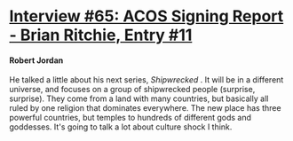 # [Interview #65: ACOS Signing Report - Brian Ritchie, Entry #11](https://www.theoryland.com/intvmain.php?i=65#11)

#### Robert Jordan

He talked a little about his next series,
*Shipwrecked*
. It will be in a different universe, and focuses on a group of shipwrecked people (surprise, surprise). They come from a land with many countries, but basically all ruled by one religion that dominates everywhere. The new place has three powerful countries, but temples to hundreds of different gods and goddesses. It's going to talk a lot about culture shock I think.


